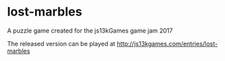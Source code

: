 # lost-marbles
A puzzle game created for the js13kGames game jam 2017

The released version can be played at http://js13kgames.com/entries/lost-marbles
